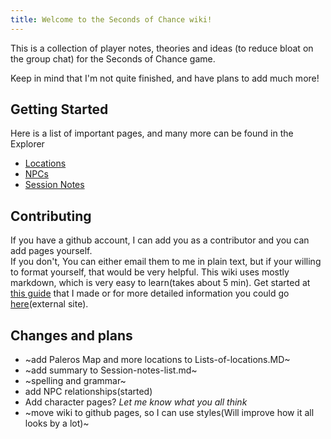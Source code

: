 ```yaml
---
title: Welcome to the Seconds of Chance wiki!
---
```


This is a collection of player notes, theories and ideas (to reduce bloat on the group chat) for the Seconds of Chance game.

Keep in mind that I'm not quite finished, and have plans to add much more!

## Getting Started
Here is a list of important pages, and many more can be found in the Explorer
- [Locations](Lists-of-locations)
- [NPCs](List-of-NPCs)
- [Session Notes](Session-notes-list)

## Contributing

If you have a github account, I can add you as a contributor and you can add pages yourself.  <br>
If you don't, You can either email them to me in plain text, but if your willing to format yourself, that would be very helpful. This wiki uses mostly markdown, which is very easy to learn(takes about 5 min). Get started at [this guide](https://github.com/SuperCharge81/Seconds-of-Chance-wiki/blob/main/Markdown-Basics.md) that I made or for more detailed information you could go [here](https://www.markdownguide.org/basic-syntax/)(external site).

## Changes and plans

- ~add Paleros Map and more locations to Lists-of-locations.MD~
- ~add summary to Session-notes-list.md~
- ~spelling and grammar~
- add NPC relationships(started)
- Add character pages? *Let me know what you all think*
- ~move wiki to github pages, so I can use styles(Will improve how it all looks by a lot)~